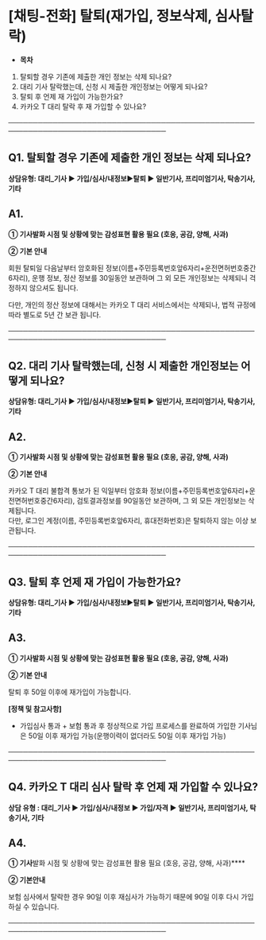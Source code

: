 # [채팅-전화] 탈퇴(재가입, 정보삭제, 심사탈락)

* **목차**

1. 탈퇴할 경우 기존에 제출한 개인 정보는 삭제 되나요?
2. 대리 기사 탈락했는데, 신청 시 제출한 개인정보는 어떻게 되나요?
3. 탈퇴 후 언제 재 가입이 가능한가요?
4. 카카오 T 대리 탈락 후 재 가입할 수 있나요?

──────────────────────────────────────────────────────────────────────────────────

**Q1. 탈퇴할 경우 기존에 제출한 개인 정보는 삭제 되나요?**
-------------------------------------

**상담유형: **대리\_기사 ▶ 가입/심사/내정보****▶****탈퇴 ▶ 일반기사, 프리미엄기사, 탁송기사, 기타****

**A1.**
-------

**① 기사****발화 시점 및 상황에 맞는 감성표현 활용 필요 (호응, 공감, 양해, 사과)******

**② 기본 안내**

회원 탈퇴일 다음날부터 암호화된 정보(이름+주민등록번호앞6자리+운전면허번호중간6자리), 운행 정보, 정산 정보를 30일동안 보관하며 그 외 모든 개인정보는 삭제되니 걱정하지 않으셔도 됩니다.

다만, 개인의 정산 정보에 대해서는 카카오 T 대리 서비스에서는 삭제되나, 법적 규정에 따라 별도로 5년 간 보관 됩니다.

──────────────────────────────────────────────────────────────────────────────────

**Q2. 대리 기사 탈락했는데, 신청 시 제출한 개인정보는 어떻게 되나요?**
--------------------------------------------

**상담유형: **대리\_기사 ▶ 가입/심사/내정보****▶****탈퇴 ▶ 일반기사, 프리미엄기사, 탁송기사, 기타****

**A2.**
-------

**① 기사****발화 시점 및 상황에 맞는 감성표현 활용 필요 (호응, 공감, 양해, 사과)******

**② 기본 안내**

카카오 T 대리 불합격 통보가 된 익일부터 암호화 정보(이름+주민등록번호앞6자리+운전면허번호중간6자리), 검토결과정보를 90일동안 보관하며, 그 외 모든 개인정보는 삭제됩니다.  
다만, 로그인 계정(이름, 주민등록번호앞6자리, 휴대전화번호)은 탈퇴하지 않는 이상 보관됩니다.

──────────────────────────────────────────────────────────────────────────────────

**Q3. 탈퇴 후 언제 재 가입이 가능한가요?**
----------------------------

**상담유형: **대리\_기사 ▶ 가입/심사/내정보****▶****탈퇴 ▶ 일반기사, 프리미엄기사, 탁송기사, 기타****

**A3.**
-------

**① 기사****발화 시점 및 상황에 맞는 감성표현 활용 필요 (호응, 공감, 양해, 사과)******

**② 기본 안내**

탈퇴 후 50일 이후에 재가입이 가능합니다.

**[정책 및 참고사항]**

* 가입심사 통과 + 보험 통과 후 정상적으로 가입 프로세스를 완료하여 가입한 기사님은 50일 이후 재가입 가능(운행이력이 없더라도 50일 이후 재가입 가능)

──────────────────────────────────────────────────────────────────────────────────

**Q4. 카카오 T 대리 심사 탈락 후 언제 재 가입할 수 있나요?**
----------------------------------------

****상담 유형 : 대리\_기사 ▶ 가입/심사/내정보 ▶ 가입/자격 ▶ 일반기사, 프리미엄기사, 탁송기사, 기타****

**A4.**
-------

**① 기사**발화 시점 및 상황에 맞는 감성표현 활용 필요 (호응, 공감, 양해, 사과)****

**② 기본안내**

보험 심사에서 탈락한 경우 90일 이후 재심사가 가능하기 때문에 90일 이후 다시 가입하실 수 있습니다.

──────────────────────────────────────────────────────────────────────────────────